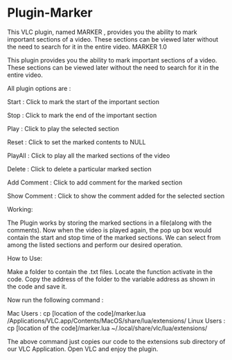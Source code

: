 # Plugin-Marker

This VLC plugin, named MARKER , provides you the ability to mark important sections of a video. These sections can be viewed later without the need to search for it in the entire video.
MARKER 1.0

This plugin provides you the ability to mark important sections of a video. These sections can be viewed later without the need to search for it in the entire video.

All plugin options are :

Start   	 : Click to mark the start of the important section

Stop    	 : Click to mark the end of the important section

Play    	 : Click to play the selected section

Reset   	 : Click to set the marked contents to NULL

PlayAll 	 : Click to play all the marked sections of the video

Delete  	 : Click to delete a particular marked section

Add Comment  : Click to add comment for the marked section

Show Comment : Click to show the comment added for the selected section

Working:

The Plugin works by storing the marked sections in a file(along with the comments). Now when the video is played again, the pop up box would contain the start and stop time of the marked sections. We can select from among the listed sections and perform our desired operation.

How to Use:

Make a folder to contain the .txt files. Locate the function activate in the code. Copy the address of the folder to the variable address as shown in the code and save it. 

Now run the following command :

Mac Users : cp [location of the code]/marker.lua  /Applications/VLC.app/Contents/MacOS/share/lua/extensions/
Linux Users : cp [location of the code]/marker.lua ~/.local/share/vlc/lua/extensions/

The above command just copies our code to the extensions sub directory of our VLC Application.
Open VLC and enjoy the plugin.
